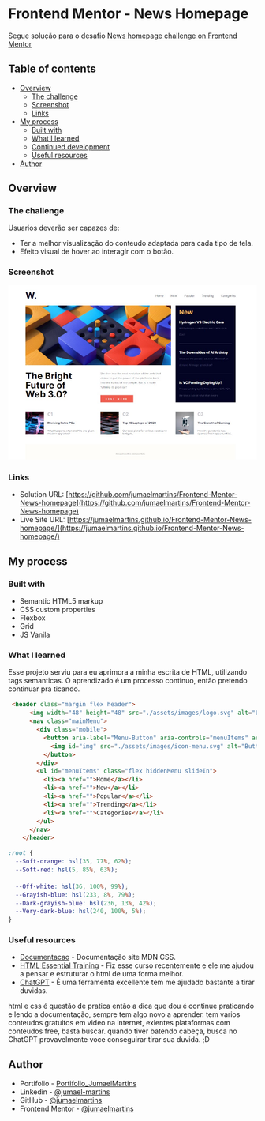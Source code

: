 # Frontend Mentor - News Homepage

Segue solução para o desafio [News homepage challenge on Frontend Mentor](https://www.frontendmentor.io/challenges/news-homepage-H6SWTa1MFl)

## Table of contents

- [Overview](#overview)
  - [The challenge](#the-challenge)
  - [Screenshot](#screenshot)
  - [Links](#links)
- [My process](#my-process)
  - [Built with](#built-with)
  - [What I learned](#what-i-learned)
  - [Continued development](#continued-development)
  - [Useful resources](#useful-resources)
- [Author](#author)

## Overview

### The challenge

Usuarios deverão ser capazes de:

- Ter a melhor visualização do conteudo adaptada para cada tipo de tela.
- Efeito visual de hover ao interagir com o botão.

### Screenshot

![](./screenshot.jpg)


### Links

- Solution URL: [https://github.com/jumaelmartins/Frontend-Mentor-News-homepage](https://github.com/jumaelmartins/Frontend-Mentor-News-homepage)
- Live Site URL: [https://jumaelmartins.github.io/Frontend-Mentor-News-homepage/](https://jumaelmartins.github.io/Frontend-Mentor-News-homepage/)

## My process

### Built with

- Semantic HTML5 markup
- CSS custom properties
- Flexbox
- Grid
- JS Vanila


### What I learned

Esse projeto serviu para eu aprimora a minha escrita de HTML, utilizando tags semanticas.
O aprendizado é um processo continuo, então pretendo continuar pra ticando.


```html
 <header class="margin flex header">
      <img width="48" height="48" src="./assets/images/logo.svg" alt="Logo" />
      <nav class="mainMenu">
        <div class="mobile">
          <button aria-label="Menu-Button" aria-controls="menuItems" aria-expanded="true" type="button" id="showMenu">
            <img id="img" src="./assets/images/icon-menu.svg" alt="Button for open menu" />
          </button>
        </div>
        <ul id="menuItems" class="flex hiddenMenu slideIn">
          <li><a href="">Home</a></li>
          <li><a href="">New</a></li>
          <li><a href="">Popular</a></li>
          <li><a href="">Trending</a></li>
          <li><a href="">Categories</a></li>
        </ul>
      </nav>
    </header>
```
```css
:root {
  --Soft-orange: hsl(35, 77%, 62%);
  --Soft-red: hsl(5, 85%, 63%);

  --Off-white: hsl(36, 100%, 99%);
  --Grayish-blue: hsl(233, 8%, 79%);
  --Dark-grayish-blue: hsl(236, 13%, 42%);
  --Very-dark-blue: hsl(240, 100%, 5%);
}
```

### Useful resources

- [Documentacao](https://developer.mozilla.org/pt-BR/docs/Web/CSS/CSS_Flexible_Box_Layout/Basic_Concepts_of_Flexbox) - Documentação site MDN CSS.
- [HTML Essential Training](https://www.linkedin.com/learning/html-essential-training-4/what-is-html?autoplay=true) - Fiz esse curso recentemente e ele me ajudou a pensar e estruturar o html de uma forma melhor.
- [ChatGPT](https://chat.openai.com/chat) - É uma ferramenta excellente tem me ajudado bastante a tirar duvidas.

html e css é questão de pratica então a dica que dou é continue praticando e lendo a documentação, sempre tem algo novo a aprender. tem varios conteudos gratuitos em video na internet, exlentes plataformas com conteudos free, basta buscar. quando tiver batendo cabeça, busca no ChatGPT provavelmente voce conseguirar tirar sua duvida. ;D

## Author

- Portifolio - [Portifolio_JumaelMartins](https://portfolio-jumaelmartins.vercel.app/)
- Linkedin - [@jumael-martins](https://www.linkedin.com/in/jumael-martins/)
- GitHub - [@jumaelmartins](https://github.com/jumaelmartins)
- Frontend Mentor - [@jumaelmartins](https://www.frontendmentor.io/profile/jumaelmartins)

